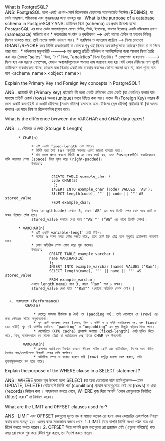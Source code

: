 What is PostgreSQL?  
ANS: PostgreSQL হলো একটি ওপেন-সোর্স রিলেশনাল ডেটাবেজ ম্যানেজমেন্ট সিস্টেম (RDBMS), যা ডেটা সংরক্ষণ, পরিচালনা এবং পুনরুদ্ধারের জন্য ব্যবহৃত হয়।
What is the purpose of a database schema in PostgreSQL?
ANS: ডাটাবেস স্কিমা (schema) এর প্রধান উদ্দেশ্য হলো PostgreSQL-এর মধ্যে ডেটা অবজেক্টগুলো যেমন টেবিল, ভিউ, ইনডেক্স, ফাংশন ইত্যাদ) একটি লজিক্যাল গ্রুপে (namespace) সাজিয়ে রাখা
         * অবজেক্টের সংগঠন ও পৃথকীকরণ --> একই নামের টেবিল বা ফাংশন বিভিন্ন স্কিমায় থাকতে পারে, তাই নামের সংর্ঘষ এড়ানো যায়।
         * পারমিশন ও অ্যাক্সেস কন্ট্রোল --> স্কিমা লেভেলে GRANT/REVOKE করে নির্দিষ্ট ব্যবহারকারী বা রোলকে শুধু ওই স্কিমার অবজেক্টগুলোতে অ্যাক্সেস দিতে বা না দিতে পারা যায়।
         * লজিক্যাল মডুলারিটি -----> বড় প্রকল্পে প্রতিটি মডিউল বা সাবসিস্টেমের জন্য আলাদা স্কিমা তৈরি করা যায় (যেমন: “sales” স্কিমা, “hr” স্কিমা, “analytics” স্কিমা ইত্যাদি)।
         * নেমস্পেস ব্যবস্থাপনা ----> স্কিমা হল এক ধরনের নেমস্পেস, যেখানে অবজেক্টগুলোকে আলাদা নাম জায়গায় রাখা হয়।যদি কোন টেবিলের নাম পূর্বেই ডাটাবেসে ব্যবহার করা থাকে, তাহলে অন্য স্কিমায় একই নাম ব্যবহার করলেও কোনো সমস্যা হবে না, 
                                   কারণ পুরো নাম হবে <schema_name>.<object_name>।
                                   
Explain the Primary Key and Foreign Key concepts in PostgreSQL ?

ANS : প্রাইমারি কী (Primary Key)
      প্রাইমারি কী হলো একটি টেবিলের এমন একটি (বা একাধিক) কলাম যার মাধ্যমে প্রতিটি রেকর্ড (rows) অনন্য (unique) ভাবে চিহ্নিত করা যায়।
      ফরেন কী (Foreign Key)
      ফরেন কী হলো একটি কনস্ট্রেইন্ট যা একটি টেবিলের (সন্তান টেবিল) কলামকে অন্য টেবিলের (মূল টেবিল) প্রাইমারি কী (বা অনন্য কলাম) এর সাথে লিঙ্ক বা রিলেশনশিপ স্থাপন করে। 

What is the difference between the VARCHAR and CHAR data types?

ANS : 
     ১. স্টোরেজ ও দৈর্ঘ্য (Storage & Length)

          * CHAR(n)
          
                * এটি একটি fixed-length ডেটা টাইপ।
                * নির্দিষ্ট করা দৈর্ঘ্য (n) অনুযায়ী সবসময় একই জায়গা ব্যাবহার করে।
                * যদি সেলে প্রবেশ করানো স্ট্রিংটি n এর চেয়ে ছোট হয়, তখন PostgreSQL স্বয়ংক্রিয়ভাবে বাকি জায়গায় স্পেস (space) দিয়ে পূরণ করে (right-padded)।
                উদাহরণ:

                        
                         CREATE TABLE example_char (
                         code CHAR(5)
                          );
                         INSERT INTO example_char (code) VALUES ('AB');
                         SELECT length(code), '"' || code || '"' AS stored_value
                         FROM example_char;
                         
                উপরে length(code) দেখাবে 5, কারণ 'AB' এর পরে তিনটি স্পেস যোগ করে মোট ৫ অক্ষর হিসেবে স্টোর হবে।
                stored_value কলামে দেখা যাবে '"AB "' (“AB” এর পাশে তিনটি স্পেস)।

          * VARCHAR(n)
                * এটি একটি variable-length ডেটা টাইপ।
                * সর্বোচ্চ n অক্ষর পর্যন্ত স্টোর করতে পারে, তবে ছোট স্ট্রিং এন্ট্রি হলে শুধুমাত্র প্রয়োজনীয় জায়গাই নেয়।
                * কোন অতিরিক্ত স্পেস যোগ করে পূরণ করেনা।
                উদাহরণ:  
                        CREATE TABLE example_varchar (
                        name VARCHAR(10)
                        );
                        INSERT INTO example_varchar (name) VALUES ('Ram');
                        SELECT length(name), '"' || name || '"' AS stored_value
                        FROM example_varchar;
                এখানে length(name) হবে 3, কারণ ‘Ram’ মাত্র ৩ অক্ষর।
                stored_value দেখা যাবে '"Ram"' (কোনো অতিরিক্ত স্পেস নেই) |


      ২. পারফরম্যান্স (Performance)
             CHAR(n)

                 * যেহেতু সবসময় ঠিকঠাক n দৈর্ঘ্য ধরে (padding সহ), তাই যেকোনো রো (row) এর জন্য স্টোরেজ সাইজ অনুমানযোগ্য।
                 * খুব ছোট বান্ডেলের ক্ষেত্রে (যেমন, ঠিক ২-বাইট বা ৪-বাইট ভ্যারিয়েবল নয়, বরং fixed ১০০-বাইট) খুব হাই-ওলিউম ডেটাতে  “padding” ও “unpadding” এর মূল্য কিছুটা বাড়িয়ে দিতে পারে।
                 * মেমোরিতে (CPU cache) ব্রডকাস্ট অবস্থায় (fixed-length) একটু সুবিধে দিতে পারে, কিন্তু সামগ্রিকভাবে বড় মাপের টেক্সট বা ভ্যারিয়েবল লেন্থ ফিল্ডে CHAR কম উপযোগী।

            VARCHAR(n)
                 * ক্রমাগত ভ্যারিয়েবল দৈর্ঘ্যের কারণে স্টোরেজ সাইজ ছোট এবং ডাইনামিক, বিশেষ করে বিভিন্ন দৈর্ঘ্যের নাম/ডেসক্রিপশন ইত্যাদি ক্ষেত্রে বেশি কার্যকর।
                 * অতিরিক্ত স্পেস না থাকার কারণে সারি (row) যতটুকু জায়গা দখল করবে, সেটা তুলনামূলকভাবে কম হতে পারে।


 Explain the purpose of the WHERE clause in a SELECT statement ?
 
 ANS : WHERE ক্লজের মূল উদ্দেশ্য হলো SELECT (বা অন্য যেকোনো ডাটা ম্যানিপুলেশন—যেমন UPDATE, DELETE) স্টেটমেন্টে নির্দিষ্ট শর্ত (condition) প্রয়োগ করে শুধুমাত্র সেই রো (rows) বা ধারা (records) নির্বাচন করা । 
       সহজভাবে বলতে গেলে, WHERE ক্লজ দিয়ে আপনি “কোন রোগুলোকে নির্বাচিত (filter) করবে” তা নির্ধারণ করেন।


What are the LIMIT and OFFSET clauses used for?

ANS : LIMIT এবং OFFSET ক্লজগুলো মূলত বড় বা সম্ভাব্য অনেক রো হলো এমন কোয়েরির রেজাল্টকে নিয়ন্ত্রণ করার জন্য ব্যবহৃত হয়। এদের কাজ সহজভাবে বলতে গেলে:
          1. LIMIT দিয়ে আপনি নির্দিষ্ট সংখ্যা পর্যন্ত মাত্র রো রিটার্ন করতে বলতে পারেন।
          2. OFFSET দিয়ে আপনি প্রথম কতগুলো রো প্রয়োজন নেই (এগুলো বাগিয়েই) কত নম্বর রো থেকে শুরু করে রিটার্ন শুরু করবে, তা নির্দেশ করতে পারেন।



